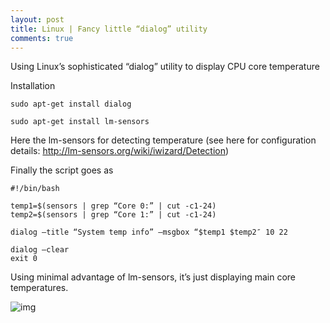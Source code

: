 ```yaml
---
layout: post
title: Linux | Fancy little “dialog” utility
comments: true
---
```


Using Linux’s sophisticated “dialog” utility to display CPU core temperature

Installation

```sudo apt-get install dialog```

```sudo apt-get install lm-sensors```

Here the lm-sensors for detecting temperature (see here for configuration details: http://lm-sensors.org/wiki/iwizard/Detection)

Finally the script goes as

    #!/bin/bash

    temp1=$(sensors | grep “Core 0:” | cut -c1-24)
    temp2=$(sensors | grep “Core 1:” | cut -c1-24)

    dialog –title “System temp info” –msgbox “$temp1 $temp2″ 10 22

    dialog –clear
    exit 0

Using minimal advantage of lm-sensors, it’s just displaying main core temperatures.

<img src="/public/images/screenshot-11232013-105234-pm1.png" alt="img" class="inline"/>
